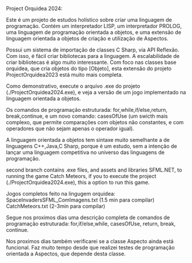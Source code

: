 Project Orquidea 2024:

Este é um projeto de estudos holístico sobre criar uma linguagem de programação.
Contém um interpretador LISP, um interpretador PROLOG, uma linguagem de programação orientada
a objetos, e uma extensão de linguagem orientada a objetos de criação e utilização de Aspectos.

Possui um sistema de importação de classes C Sharp, via API Reflexão. Com isso, é fácil
criar bibliotecas para a linguagem. A escalabilidade de criar bibliotecas é algo muito interessante.
Com foco nas classes base orquidea, que cria objetos do tipo [Objeto], esta extensão do projeto
ProjectOrquidea2023 está muito mais completa. 

Como demonstrativo, execute o arquivo .exe do projeto (./ProjectOrquidea2024.exe), e veja
a versão de um jogo implementado na linguagem orientada a objetos.

Os comandos de programação estruturada: for,while,if/else,return, break,continue, e um novo
comando: casesOfUse (um swicth mais complexo, que permite comparações com objetos não constantes,
e com operadores que não sejam apenas o operador igual).

A linguagem orientada a objetos tem sintaxe muito semelhante a de linguagens C++,Java,C Sharp, porque
é um estudo, sem a intenção de lançar uma linguagem competitiva no universo das linguagens de programação.

second branch contains .exe files, and assets and libraries SFML.NET, to running the game Catch Meteors,
if you to execute the project (./ProjectOrquidea2024.exe), this a option to run this game.


Jogos completos feito na lingugem orquidea:
	SpaceInvadersSFML_ComImagens.txt (1.5 min para compilar)
	CatchMeteors.txt  (2-3min para compilar)
	
	
Segue nos proximos dias uma descrição completa de comandos de programação estruturada: for,if/else,while, casesOfUse,
return, break, continue.

Nos proximos dias também verificarei se a classe Aspecto ainda está funcional. Faz muito tempo desde que
realizei testes de programação orientada a Aspectos, que depende desta classe.

	
	
